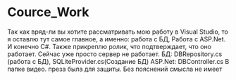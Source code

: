 # Cource_Work
Так как вряд-ли вы хотите рассматривать мою работу в Visual Studio, то я оставлю тут самое главное, а именно: работа с БД, Работа с ASP.Net. И конечно C#. Также прикреплю ролик, что подтверждает, что оно работает. Сейчас уже просто сервер не работает.
БД: DBRepository.cs (работа с БД), SQLiteProvider.cs(Создание БД)
ASP.Net: DBController.cs
В папке видео. преза была для защиты. Без пояснений смысла не имеет
